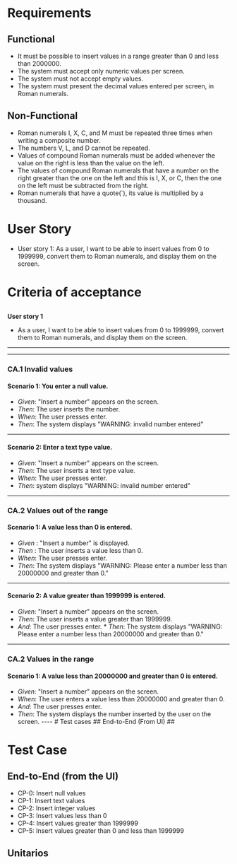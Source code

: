 

# Requirements 
## Functional 
* It must be possible to insert values ​​in a range greater than 0 and less than 2000000. 
* The system must accept only numeric values ​​per screen. 
* The system must not accept empty values.
* The system must present the decimal values ​​entered per screen, in Roman numerals. 
## Non-Functional 
* Roman numerals I, X, C, and M must be repeated three times when writing a composite number. 
* The numbers V, L, and D cannot be repeated. 
* Values ​​of compound Roman numerals must be added whenever the value on the right is less than the value on the left. 
* The values ​​of compound Roman numerals that have a number on the right greater than the one on the left and this is I, X, or C, then the one on the left must be subtracted from the right. 
* Roman numerals that have a quote(`), its value is multiplied by a thousand. 
# User Story 
* User story 1: As a user, I want to be able to insert values ​​from 0 to 1999999, convert them to Roman numerals, and display them on the screen.
 # Criteria of acceptance 

## 
**User story 1**
 * As a user, I want to be able to insert values ​​from 0 to 1999999, convert them to Roman numerals, and display them on the screen. 
---- 
---- 
### **CA.1 Invalid values**
#### **Scenario 1: You enter a null value.**
 * *Given*: "Insert a number" appears on the screen. 
* *Then*: The user inserts the number. 
* *When*: The user presses enter.
 * *Then*: The system displays "WARNING: invalid number entered"
 --- 
#### **Scenario 2: Enter a text type value.** 
* *Given*: "Insert a number" appears on the screen.
 * *Then*: The user inserts a text type value. 
* *When*: The user presses enter. 
* *Then*: system displays "WARNING: invalid number entered" 
---- 
### **CA.2 Values out of the range**
#### **Scenario 1: A value less than 0 is entered.** 
* *Given* : "Insert a number" is displayed.
 * *Then*  : The user inserts a value less than 0. 
* *When*: The user presses enter.
 * *Then*: The system displays "WARNING: Please enter a number less than 20000000 and greater than 0."
 ---- 

  #### **Scenario 2: A value greater than 1999999 is entered.**
 * *Given*: "Insert a number" appears on the screen.
 * *Then*: The user inserts a value greater than 1999999. 
* *And*: The user presses enter. * *Then*: The system displays "WARNING: Please enter a number less than 20000000 and greater than 0." 
---- 
### **CA.2 Values in the range**
#### **Scenario 1: A value less than 20000000 and greater than 0 is entered.** 
* *Given*: "Insert a number" appears on the screen.
 * *When*: The user enters a value less than 20000000 and greater than 0. 
* *And*: The user presses enter. 
* *Then*: The system displays the number inserted by the user on the screen. ---- # Test cases ## End-to-End (From UI) ##

# Test Case
## End-to-End (from the UI)

* CP-0: Insert null values
* CP-1: Insert text values
* CP-2: Insert integer values
* CP-3: Insert values ​​less than 0
* CP-4: Insert values ​​greater than 1999999
* CP-5: Insert values ​​greater than 0 and less than 1999999

## Unitarios 


 